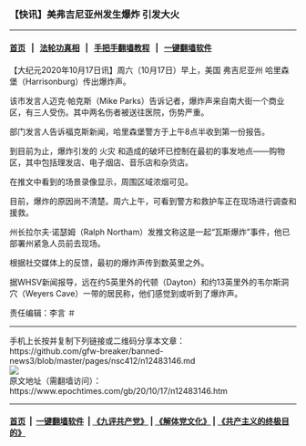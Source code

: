 ### 【快讯】美弗吉尼亚州发生爆炸 引发大火
------------------------

#### [首页](https://github.com/gfw-breaker/banned-news3/blob/master/README.md) &nbsp;&nbsp;|&nbsp;&nbsp; [法轮功真相](https://github.com/begood0513/basic/blob/master/README.md)  &nbsp;&nbsp;|&nbsp;&nbsp; [手把手翻墙教程](https://github.com/gfw-breaker/guides/wiki)  &nbsp;&nbsp;|&nbsp;&nbsp; [一键翻墙软件](https://github.com/gfw-breaker/nogfw/blob/master/README.md)  



<div><p>
 【大纪元2020年10月17日讯】周六（10月17日）早上，美国
 <ok href="https://www.epochtimes.com/gb/tag/%E5%BC%97%E5%90%89%E5%B0%BC%E4%BA%9A%E5%B7%9E.html">
  弗吉尼亚州
 </ok>
 哈里森堡（Harrisonburg）传出爆炸声。
</p>
<p>
 该市发言人迈克·帕克斯（Mike Parks）告诉记者，爆炸声来自南大街一个商业区，有三人受伤。其中两名伤者被送往医院，伤势严重。
</p>
<p>
 部门发言人告诉福克斯新闻，哈里森堡警方于上午8点半收到第一份报告。
</p>
<p>
 到目前为止，爆炸引发的
 <ok href="https://www.epochtimes.com/gb/tag/%E7%81%AB%E7%81%BE.html">
  火灾
 </ok>
 和造成的破坏已控制在最初的事发地点——购物区，其中包括理发店、电子烟店、音乐店和杂货店。
</p>
<p>
 在推文中看到的场景录像显示，周围区域浓烟可见。
</p>
<p>
 目前，爆炸的原因尚不清楚。周六上午，可看到警方和救护车正在现场进行调查和援救。
</p>
<p>
 州长拉尔夫·诺瑟姆（Ralph Northam）发推文称这是一起“瓦斯爆炸”事件，他已部署州紧急人员前去现场。
</p>
<p>
 根据社交媒体上的反馈，最初的爆炸声传到数英里之外。
</p>
<p>
 据WHSV新闻报导，远在约5英里外的代顿（Dayton）和约13英里外的韦尔斯洞穴（Weyers Cave）一带的居民称，他们感觉到或听到了爆炸声。
</p>
<p>
 责任编辑：李言 ＃
</p>
</div>
<hr/>
手机上长按并复制下列链接或二维码分享本文章：<br/>
https://github.com/gfw-breaker/banned-news3/blob/master/pages/nsc412/n12483146.md <br/>
<a href='https://github.com/gfw-breaker/banned-news3/blob/master/pages/nsc412/n12483146.md'><img src='https://github.com/gfw-breaker/banned-news3/blob/master/pages/nsc412/n12483146.md.png'/></a> <br/>
原文地址（需翻墙访问）：https://www.epochtimes.com/gb/20/10/17/n12483146.htm


------------------------
#### [首页](https://github.com/gfw-breaker/banned-news3/blob/master/README.md) &nbsp;|&nbsp; [一键翻墙软件](https://github.com/gfw-breaker/nogfw/blob/master/README.md) &nbsp;| [《九评共产党》](https://github.com/gfw-breaker/9ping.md/blob/master/README.md#九评之一评共产党是什么) | [《解体党文化》](https://github.com/gfw-breaker/jtdwh.md/blob/master/README.md) | [《共产主义的终极目的》](https://github.com/gfw-breaker/gczydzjmd.md/blob/master/README.md)


<img src='http://gfw-breaker.win/banned-news3/pages/nsc412/n12483146.md' width='0px' height='0px'/>